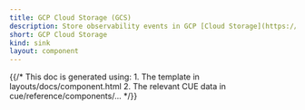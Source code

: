 ```yaml
---
title: GCP Cloud Storage (GCS)
description: Store observability events in GCP [Cloud Storage](https://cloud.google.com/storage)
short: GCP Cloud Storage
kind: sink
layout: component
---
```


{{/* This doc is generated using:
     1. The template in layouts/docs/component.html
     2. The relevant CUE data in cue/reference/components/... */}}
